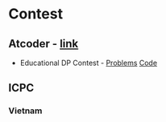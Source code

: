 # Contest

## Atcoder - [link](https://atcoder.jp/)
- Educational DP Contest - [Problems](https://atcoder.jp/contests/dp/tasks) [Code]()

## ICPC
### Vietnam
